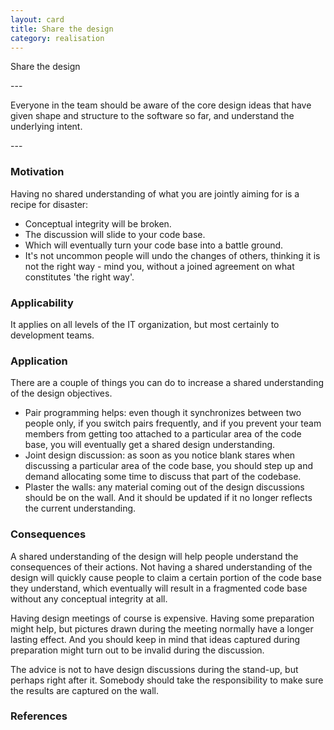 ```yaml
---
layout: card
title: Share the design
category: realisation
---
```

<p>Share the design</p>
---
<p>Everyone in the team should be aware of the core design
      ideas that have given shape and structure to the software so
      far, and understand the underlying intent.</p>
---

### Motivation

Having no shared understanding of what you are jointly aiming for is a recipe for disaster:

* Conceptual integrity will be broken.
* The discussion will slide to your code base.
* Which will eventually turn your code base into a battle ground.
* It's not uncommon people will undo the changes of others, thinking it is not the right way - mind you, without a joined agreement on what constitutes 'the right way'.

### Applicability

It applies on all levels of the IT organization, but most certainly to development teams.

### Application

There are a couple of things you can do to increase a shared understanding of the design objectives.

* Pair programming helps: even though it synchronizes between two people only, if you switch pairs frequently, and if you prevent your team members from getting too attached to a particular area of the code base, you will eventually get a shared design understanding.
* Joint design discussion: as soon as you notice blank stares when discussing a particular area of the code base, you should step up and demand allocating some time to discuss that part of the codebase.
* Plaster the walls: any material coming out of the design discussions should be on the wall. And it should be updated if it no longer reflects the current understanding.

### Consequences

A shared understanding of the design will help people understand the consequences of their actions. Not having a shared understanding of the design will quickly cause people to claim a certain portion of the code base they understand, which eventually will result in a fragmented code base without any conceptual integrity at all.

Having design meetings of course is expensive. Having some preparation might help, but pictures drawn during the meeting normally have a longer lasting effect. And you should keep in mind that ideas captured during preparation might turn out to be invalid during the discussion.

The advice is not to have design discussions during the stand-up, but perhaps right after it. Somebody should take the responsibility to make sure the results are captured on the wall.

### References


